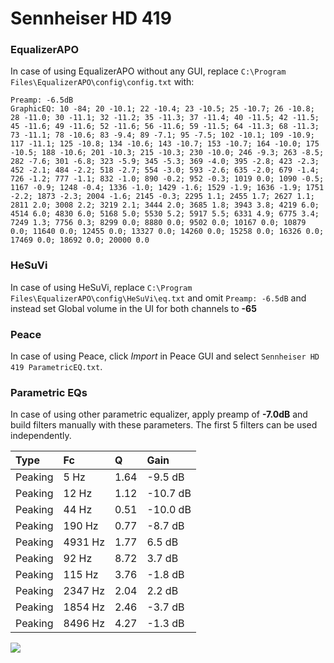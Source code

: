 # Sennheiser HD 419

### EqualizerAPO
In case of using EqualizerAPO without any GUI, replace `C:\Program Files\EqualizerAPO\config\config.txt`
with:
```
Preamp: -6.5dB
GraphicEQ: 10 -84; 20 -10.1; 22 -10.4; 23 -10.5; 25 -10.7; 26 -10.8; 28 -11.0; 30 -11.1; 32 -11.2; 35 -11.3; 37 -11.4; 40 -11.5; 42 -11.5; 45 -11.6; 49 -11.6; 52 -11.6; 56 -11.6; 59 -11.5; 64 -11.3; 68 -11.3; 73 -11.1; 78 -10.6; 83 -9.4; 89 -7.1; 95 -7.5; 102 -10.1; 109 -10.9; 117 -11.1; 125 -10.8; 134 -10.6; 143 -10.7; 153 -10.7; 164 -10.0; 175 -10.5; 188 -10.6; 201 -10.3; 215 -10.3; 230 -10.0; 246 -9.3; 263 -8.5; 282 -7.6; 301 -6.8; 323 -5.9; 345 -5.3; 369 -4.0; 395 -2.8; 423 -2.3; 452 -2.1; 484 -2.2; 518 -2.7; 554 -3.0; 593 -2.6; 635 -2.0; 679 -1.4; 726 -1.2; 777 -1.1; 832 -1.0; 890 -0.2; 952 -0.3; 1019 0.0; 1090 -0.5; 1167 -0.9; 1248 -0.4; 1336 -1.0; 1429 -1.6; 1529 -1.9; 1636 -1.9; 1751 -2.2; 1873 -2.3; 2004 -1.6; 2145 -0.3; 2295 1.1; 2455 1.7; 2627 1.1; 2811 2.0; 3008 2.2; 3219 2.1; 3444 2.0; 3685 1.8; 3943 3.8; 4219 6.0; 4514 6.0; 4830 6.0; 5168 5.0; 5530 5.2; 5917 5.5; 6331 4.9; 6775 3.4; 7249 1.3; 7756 0.3; 8299 0.0; 8880 0.0; 9502 0.0; 10167 0.0; 10879 0.0; 11640 0.0; 12455 0.0; 13327 0.0; 14260 0.0; 15258 0.0; 16326 0.0; 17469 0.0; 18692 0.0; 20000 0.0
```

### HeSuVi
In case of using HeSuVi, replace `C:\Program Files\EqualizerAPO\config\HeSuVi\eq.txt` and omit `Preamp:
-6.5dB` and instead set Global volume in the UI for both channels to **-65**

### Peace
In case of using Peace, click *Import* in Peace GUI and select `Sennheiser HD 419 ParametricEQ.txt`.

### Parametric EQs
In case of using other parametric equalizer, apply preamp of **-7.0dB** and build filters manually with
these parameters. The first 5 filters can be used independently.

| Type    | Fc      |    Q | Gain     |
|:--------|:--------|:-----|:---------|
| Peaking | 5 Hz    | 1.64 | -9.5 dB  |
| Peaking | 12 Hz   | 1.12 | -10.7 dB |
| Peaking | 44 Hz   | 0.51 | -10.0 dB |
| Peaking | 190 Hz  | 0.77 | -8.7 dB  |
| Peaking | 4931 Hz | 1.77 | 6.5 dB   |
| Peaking | 92 Hz   | 8.72 | 3.7 dB   |
| Peaking | 115 Hz  | 3.76 | -1.8 dB  |
| Peaking | 2347 Hz | 2.04 | 2.2 dB   |
| Peaking | 1854 Hz | 2.46 | -3.7 dB  |
| Peaking | 8496 Hz | 4.27 | -1.3 dB  |

![](https://raw.githubusercontent.com/jaakkopasanen/AutoEq/master/results/headphonecom/sbaf-serious/Sennheiser%20HD%20419/Sennheiser%20HD%20419.png)